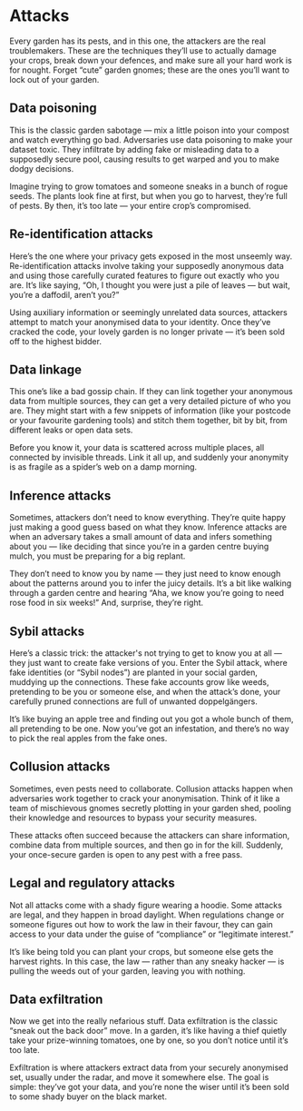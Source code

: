 # Attacks

Every garden has its pests, and in this one, the attackers are the real troublemakers. These are the techniques 
they’ll use to actually damage your crops, break down your defences, and make sure all your hard work is for nought. 
Forget “cute” garden gnomes; these are the ones you’ll want to lock out of your garden.

## Data poisoning

This is the classic garden sabotage — mix a little poison into your compost and watch everything go bad. Adversaries use data poisoning to make your dataset toxic. They infiltrate by adding fake or misleading data to a supposedly secure pool, causing results to get warped and you to make dodgy decisions.

Imagine trying to grow tomatoes and someone sneaks in a bunch of rogue seeds. The plants look fine at first, but when you go to harvest, they’re full of pests. By then, it’s too late — your entire crop’s compromised.

## Re-identification attacks

Here’s the one where your privacy gets exposed in the most unseemly way. Re-identification attacks involve taking your supposedly anonymous data and using those carefully curated features to figure out exactly who you are. It’s like saying, “Oh, I thought you were just a pile of leaves — but wait, you’re a daffodil, aren’t you?”

Using auxiliary information or seemingly unrelated data sources, attackers attempt to match your anonymised data to your identity. Once they’ve cracked the code, your lovely garden is no longer private — it’s been sold off to the highest bidder.

## Data linkage

This one’s like a bad gossip chain. If they can link together your anonymous data from multiple sources, they can get a very detailed picture of who you are. They might start with a few snippets of information (like your postcode or your favourite gardening tools) and stitch them together, bit by bit, from different leaks or open data sets.

Before you know it, your data is scattered across multiple places, all connected by invisible threads. Link it all up, and suddenly your anonymity is as fragile as a spider’s web on a damp morning.

## Inference attacks

Sometimes, attackers don’t need to know everything. They’re quite happy just making a good guess based on what they know. Inference attacks are when an adversary takes a small amount of data and infers something about you — like deciding that since you’re in a garden centre buying mulch, you must be preparing for a big replant.

They don’t need to know you by name — they just need to know enough about the patterns around you to infer the juicy details. It’s a bit like walking through a garden centre and hearing “Aha, we know you’re going to need rose food in six weeks!” And, surprise, they’re right.

## Sybil attacks

Here’s a classic trick: the attacker's not trying to get to know you at all — they just want to create fake versions of you. Enter the Sybil attack, where fake identities (or “Sybil nodes”) are planted in your social garden, muddying up the connections. These fake accounts grow like weeds, pretending to be you or someone else, and when the attack’s done, your carefully pruned connections are full of unwanted doppelgängers.

It’s like buying an apple tree and finding out you got a whole bunch of them, all pretending to be one. Now you’ve got an infestation, and there’s no way to pick the real apples from the fake ones.

## Collusion attacks

Sometimes, even pests need to collaborate. Collusion attacks happen when adversaries work together to crack your anonymisation. Think of it like a team of mischievous gnomes secretly plotting in your garden shed, pooling their knowledge and resources to bypass your security measures.

These attacks often succeed because the attackers can share information, combine data from multiple sources, and then go in for the kill. Suddenly, your once-secure garden is open to any pest with a free pass.

## Legal and regulatory attacks

Not all attacks come with a shady figure wearing a hoodie. Some attacks are legal, and they happen in broad daylight. When regulations change or someone figures out how to work the law in their favour, they can gain access to your data under the guise of “compliance” or “legitimate interest.”

It’s like being told you can plant your crops, but someone else gets the harvest rights. In this case, the law — rather than any sneaky hacker — is pulling the weeds out of your garden, leaving you with nothing.

## Data exfiltration

Now we get into the really nefarious stuff. Data exfiltration is the classic “sneak out the back door” move. In a garden, it’s like having a thief quietly take your prize-winning tomatoes, one by one, so you don’t notice until it’s too late.

Exfiltration is where attackers extract data from your securely anonymised set, usually under the radar, and move it somewhere else. The goal is simple: they’ve got your data, and you’re none the wiser until it’s been sold to some shady buyer on the black market.

